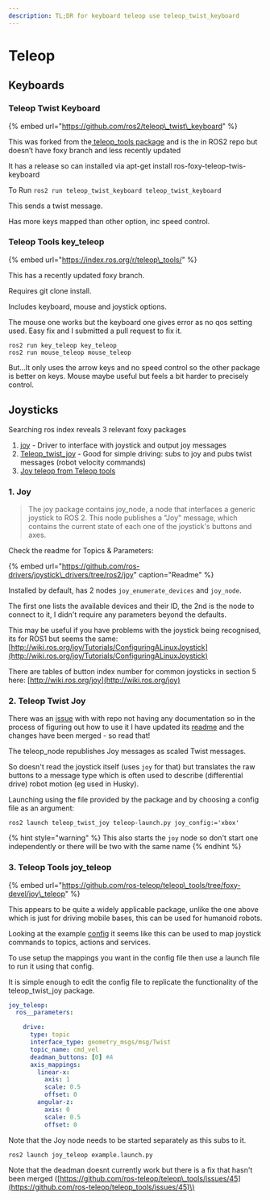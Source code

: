 ```yaml
---
description: TL;DR for keyboard teleop use teleop_twist_keyboard
---
```


# Teleop

## Keyboards

### Teleop Twist Keyboard

{% embed url="https://github.com/ros2/teleop\_twist\_keyboard" %}

This was forked from the[ teleop\_tools package](https://index.ros.org/r/teleop_tools/) and is the in ROS2 repo but doesn’t have foxy branch and less recently updated  

It has a release so can installed via apt-get install ros-foxy-teleop-twis-keyboard 

To Run  `ros2 run teleop_twist_keyboard teleop_twist_keyboard`

This sends a twist message.

Has more keys mapped than other option, inc speed control. 

### Teleop Tools key\_teleop

{% embed url="https://index.ros.org/r/teleop\_tools/" %}

This has a recently updated foxy branch.

Requires git clone install. 

Includes keyboard, mouse and joystick options.

The mouse one works but the keyboard one gives error as no qos setting used. Easy fix and I submitted a pull request to fix it.

```text
ros2 run key_teleop key_teleop
ros2 run mouse_teleop mouse_teleop
```

But...It only uses the arrow keys and no speed control so the other package is better on keys. Mouse maybe useful but feels a bit harder to precisely control. 

## Joysticks

Searching ros index reveals 3 relevant foxy packages

1. [joy](https://index.ros.org/p/joy/github-ros-drivers-joystick_drivers/#foxy) - Driver to interface with joystick and output joy messages
2. [Teleop\_twist\_joy](https://index.ros.org/p/teleop_twist_joy/github-ros2-teleop_twist_joy/#foxy) - Good for simple driving: subs to joy and pubs twist messages \(robot velocity commands\)
3. [Joy teleop from Teleop tools](https://index.ros.org/p/joy_teleop/github-pal-robotics-joy_teleop/#foxy) 

### 1. Joy

> The joy package contains joy\_node, a node that interfaces a generic joystick to ROS 2. This node publishes a "Joy" message, which contains the current state of each one of the joystick's buttons and axes.

Check the readme for Topics & Parameters:

{% embed url="https://github.com/ros-drivers/joystick\_drivers/tree/ros2/joy" caption="Readme" %}

Installed by default, has 2 nodes `joy_enumerate_devices` and `joy_node`.

The first one lists the available devices and their ID, the 2nd is the node to connect to it, I didn't require any parameters beyond the defaults.

This may be useful if you have problems with the joystick being recognised, its for ROS1 but seems the same: [http://wiki.ros.org/joy/Tutorials/ConfiguringALinuxJoystick](http://wiki.ros.org/joy/Tutorials/ConfiguringALinuxJoystick)

There are tables of button index number for common joysticks in section 5 here: [http://wiki.ros.org/joy](http://wiki.ros.org/joy)

### 2. Teleop Twist Joy

There was an [issue](https://github.com/ros2/teleop_twist_joy/issues/17) with with repo not having any documentation so in the process of figuring out how to use it I have updated its [readme](https://github.com/ros2/teleop_twist_joy/blob/eloquent/README.md) and the changes have been merged - so read that!

The teleop\_node republishes Joy messages as scaled Twist messages.

So doesn't read the joystick itself \(uses `joy` for that\) but translates the raw buttons to a message type which is often used to describe \(differential drive\) robot motion \(eg used in Husky\).

Launching using the file provided by the package and by choosing a config file as an argument:

```text
ros2 launch teleop_twist_joy teleop-launch.py joy_config:='xbox'
```

{% hint style="warning" %}
This also starts the `joy` node so don't start one independently or there will be two with the same name
{% endhint %}

###  3. Teleop Tools joy\_teleop

{% embed url="https://github.com/ros-teleop/teleop\_tools/tree/foxy-devel/joy\_teleop" %}

This appears to be quite a widely applicable package, unlike the one above which is just for driving mobile bases, this can be used for humanoid robots. 

Looking at the example [config](https://github.com/ros-teleop/teleop_tools/blob/foxy-devel/joy_teleop/config/joy_teleop_example.yaml) it seems like this can be used to map joystick commands to topics, actions and services. 

To use setup the mappings you want in the config file then use a launch file to run it using that config.

It is simple enough to edit the config file to replicate the functionality of the teleop\_twist\_joy package.

```yaml
joy_teleop:
  ros__parameters:

    drive:
      type: topic
      interface_type: geometry_msgs/msg/Twist
      topic_name: cmd_vel
      deadman_buttons: [0] #A
      axis_mappings:
        linear-x:
          axis: 1
          scale: 0.5
          offset: 0
        angular-z:
          axis: 0
          scale: 0.5
          offset: 0
```

Note that the Joy node needs to be started separately as this subs to it.

```text
ros2 launch joy_teleop example.launch.py
```

Note that the deadman doesnt currently work but there is a fix that hasn't been merged \([https://github.com/ros-teleop/teleop\_tools/issues/45](https://github.com/ros-teleop/teleop_tools/issues/45)\)

